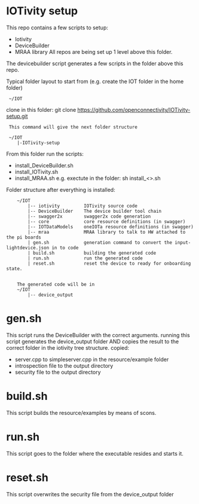 # IOTivity setup

This repo contains a few scripts to setup:
- Iotivity
- DeviceBuilder
- MRAA library
All repos are being set up 1 level above this folder.

The devicebuilder script generates a few scripts in the folder above this repo.


Typical folder layout to start from (e.g. create the IOT folder in the home folder)
     
     
     ~/IOT
     
clone in this folder:
git clone https://github.com/openconnectivity/IOTivity-setup.git
     
     This command will give the next folder structure
     
     ~/IOT
        |-IOTivity-setup 
    
From this folder run the scripts:
- install_DeviceBuilder.sh
- install_IOTivity.sh
- install_MRAA.sh
e.g. exectute in the folder: sh install_<>.sh
    
    
Folder structure after everything is installed:
        
        ~/IOT        
            |-- iotivity         IOTivity source code
            |-- DeviceBuilder    The device builder tool chain
            |-- swagger2x        swagger2x code generation
            |-- core             core resource definitions (in swagger)
            |-- IOTDataModels    oneIOTa resource definitions (in swagger)
            |-- mraa             MRAA library to talk to HW attached to the pi boards
            | gen.sh             generation command to convert the input-lightdevice.json in to code
            | build.sh           building the generated code
            | run.sh             run the generated code
            | reset.sh           reset the device to ready for onboarding state.
        
        
        The generated code will be in 
        ~/IOT        
            |-- device_output
        
# gen.sh
This script runs the DeviceBuilder with the correct arguments.
running this script generates the device_output folder AND copies the result to the correct folder in the iotivity tree structure.
copied:
- server.cpp to simpleserver.cpp in the resource/example folder
- introspection file to the output directory
- security file to the output directory

# build.sh
This script builds the resource/examples by means of scons.

# run.sh
This script goes to the folder where the executable resides and starts it.

# reset.sh
This script overwrites the security file from the device_output folder